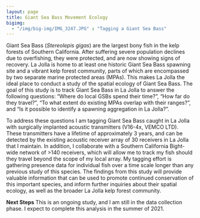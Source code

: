 ```yaml
---
layout: page
title: Giant Sea Bass Movement Ecology
bigimg:
  - "/img/big-img/IMG_3247.JPG" : "Tagging a Giant Sea Bass"
---
```


Giant Sea Bass (*Stereolepis gigas*) are the largest bony fish in the kelp forests of Southern California. After suffering severe population declines due to overfishing, they were protected, and are now showing signs of recovery. La Jolla is home to at least one historic Giant Sea Bass spawning site and a vibrant kelp forest community, parts of which are encompassed by two separate marine protected areas (MPAs). This makes La Jolla the ideal place to conduct a study of the spatial ecology of Giant Sea Bass. The goal of this study is to track Giant Sea Bass in La Jolla to answer the following questions: “Where do local GSBs spend their time?”, “How far do they travel?”, “To what extent do existing MPAs overlap with their ranges?”, and “Is it possible to identify a spawning aggregation in La Jolla?”. 

To address these questions I am tagging Giant Sea Bass caught in La Jolla with surgically implanted acoustic transmitters (V16-4x, VEMCO LTD). These transmitters have a lifetime of approximately 3 years, and can be detected by the existing acoustic receiver array of 30 receivers in La Jolla that I maintain. In addition, I collaborate with a Southern California Bight-wide network of >140 receivers, which will allow me to track my fish should they travel beyond the scope of my local array. My tagging effort is gathering presence data for individual fish over a time scale longer than any previous study of this species. The findings from this study will provide valuable information that can be used to promote continued conservation of this important species, and inform further inquiries about their spatial ecology, as well as the broader La Jolla kelp forest community.

**Next Steps**
This is an ongoing study, and I am still in the data collection phase. I expect to complete this analysis in the summer of 2021.
